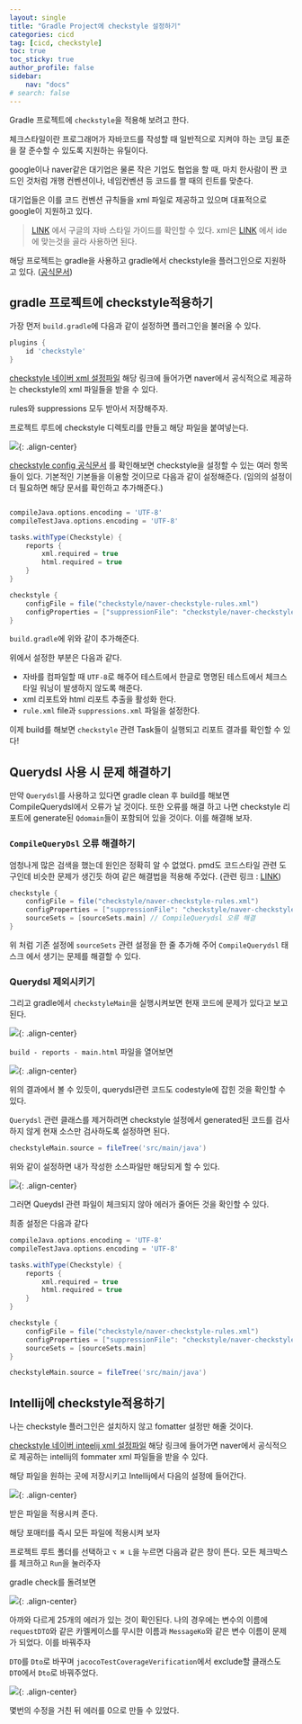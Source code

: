 ```yaml
---
layout: single
title: "Gradle Project에 checkstyle 설정하기"
categories: cicd
tag: [cicd, checkstyle]
toc: true
toc_sticky: true
author_profile: false
sidebar:
    nav: "docs"
# search: false
---
```


Gradle 프로젝트에 `checkstyle`을 적용해 보려고 한다.

체크스타일이란 프로그래머가 자바코드를 작성할 때 일반적으로 지켜야 하는 코딩 표준을 잘 준수할 수 있도록 지원하는 유틸이다.

google이나 naver같은 대기업은 물론 작은 기업도 협업을 할 때, 마치 한사람이 짠 코드인 것처럼 개행 컨벤션이나, 네임컨벤션 등 코드를 짤 때의 린트를 맞춘다.

대기업들은 이를 코드 컨벤션 규칙들을 xml 파일로 제공하고 있으며 대표적으로 google이 지원하고 있다.

> [LINK](https://google.github.io/styleguide/javaguide.html) 에서 구글의 자바 스타일 가이드를 확인할 수 있다.
> xml은 [LINK](https://github.com/google/styleguide) 에서 ide에 맞는것을 골라 사용하면 된다.

해당 프로젝트는 gradle을 사용하고 gradle에서 checkstyle을 플러그인으로 지원하고 있다. ([공식문서](https://docs.gradle.org/current/userguide/checkstyle_plugin.html))

## gradle 프로젝트에 checkstyle적용하기

가장 먼저 `build.gradle`에 다음과 같이 설정하면 플러그인을 불러올 수 있다.

```groovy
plugins {
    id 'checkstyle'
}
```

[checkstyle 네이버 xml 설정파일](https://github.com/naver/hackday-conventions-java/tree/master/rule-config) 해당 링크에 들어가면 naver에서 공식적으로 제공하는 checkstyle의 xml 파일들을 받을 수 있다.

rules와 suppressions 모두 받아서 저장해주자.

프로젝트 루트에 checkstyle 디렉토리를 만들고 해당 파일을 붙여넣는다.

![](../../images/Pasted%20image%2020221110133518.png){: .align-center}

[checkstyle config 공식문서](https://docs.gradle.org/current/dsl/org.gradle.api.plugins.quality.CheckstyleExtension.html) 를 확인해보면 checkstyle을 설정할 수 있는 여러 항목들이 있다. 기본적인 기본들을 이용할 것이므로 다음과 같이 설정해준다. (임의의 설정이 더 필요하면 해당 문서를 확인하고 추가해준다.)

```groovy

compileJava.options.encoding = 'UTF-8'
compileTestJava.options.encoding = 'UTF-8'

tasks.withType(Checkstyle) {
    reports {
        xml.required = true
        html.required = true
    }
}

checkstyle {
    configFile = file("checkstyle/naver-checkstyle-rules.xml")
    configProperties = ["suppressionFile": "checkstyle/naver-checkstyle-suppressions.xml"]
}


```

`build.gradle`에 위와 같이 추가해준다.

위에서 설정한 부분은 다음과 같다.

- 자바를 컴파일할 때 `UTF-8`로 해주어 테스트에서 한글로 명명된 테스트에서 체크스타일 워닝이 발생하지 않도록 해준다.
- xml 리포트와 html 리포트 추출을 활성화 한다.
- `rule.xml` file과  `suppressions.xml` 파일을 설정한다.

이제 build를 해보면 `checkstyle` 관련 Task들이 실행되고 리포트 결과를 확인할 수 있다!

## Querydsl 사용 시 문제 해결하기

만약 `Querydsl`를 사용하고 있다면 gradle clean 후 build를 해보면 CompileQuerydsl에서 오류가 날 것이다. 또한 오류를 해결 하고 나면 checkstyle 리포트에 generate된 `Qdomain`들이 포함되어 있을 것이다. 이를 해결해 보자.

### `CompileQueryDsl` 오류 해결하기

엄청나게 많은 검색을 했는데 원인은 정확히 알 수 없었다. pmd도 코드스타일 관련 도구인데 비슷한 문제가 생긴듯 하여 같은 해결법을 적용해 주었다. (관련 링크 :  [LINK](https://stackoverflow.com/questions/48988083/gradle-compile-querydsljava-failed))

```groovy
checkstyle {
    configFile = file("checkstyle/naver-checkstyle-rules.xml")
    configProperties = ["suppressionFile": "checkstyle/naver-checkstyle-suppressions.xml"]
    sourceSets = [sourceSets.main] // CompileQuerydsl 오류 해결
}
```

위 처럼 기존 설정에 `sourceSets` 관련 설정을 한 줄 추가해 주어 `CompileQuerydsl` 태스크 에서 생기는 문제를 해결할 수 있다.

### Querydsl 제외시키기

그리고 gradle에서 `checkstyleMain`을 실행시켜보면 현재 코드에 문제가 있다고 보고된다.

![](../../images/Pasted%20image%2020221110133654.png){: .align-center}

`build - reports - main.html` 파일을 열어보면

![](../../images/Pasted%20image%2020221110133814.png){: .align-center}

위의 결과에서 볼 수 있듯이, querydsl관련 코드도 codestyle에 잡힌 것을 확인할 수 있다.


`Querydsl` 관련 클래스를 제거하려면 checkstyle 설정에서 generated된 코드를 검사하지 않게 현재 소스만 검사하도록 설정하면 된다.

```groovy
checkstyleMain.source = fileTree('src/main/java')
```

위와 같이 설정하면 내가 작성한 소스파일만 해당되게 할 수 있다.

![](../../images/Pasted%20image%2020221110150823.png){: .align-center}

그러면 Queydsl 관련 파일이 체크되지 않아 에러가 줄어든 것을 확인할 수 있다.

최종 설정은 다음과 같다

```groovy
compileJava.options.encoding = 'UTF-8'
compileTestJava.options.encoding = 'UTF-8'

tasks.withType(Checkstyle) {
    reports {
        xml.required = true
        html.required = true
    }
}

checkstyle {
    configFile = file("checkstyle/naver-checkstyle-rules.xml")
    configProperties = ["suppressionFile": "checkstyle/naver-checkstyle-suppressions.xml"]
    sourceSets = [sourceSets.main]
}

checkstyleMain.source = fileTree('src/main/java')

```


## Intellij에 checkstyle적용하기

나는 checkstyle 플러그인은 설치하지 않고 fomatter 설정만 해줄 것이다.

[checkstyle 네이버 inteelij xml 설정파일](https://github.com/naver/hackday-conventions-java/tree/master/rule-config) 해당 링크에 들어가면 naver에서 공식적으로 제공하는 intellij의 fommater xml 파일들을 받을 수 있다.

해당 파일을 원하는 곳에 저장시키고 Intellij에서 다음의 설정에 들어간다.

![](../../images/Pasted%20image%2020221110154409.png){: .align-center}

받은 파일을 적용시켜 준다.

해당 포매터를 즉시 모든 파일에 적용시켜 보자

프로젝트 루트 폴더를 선택하고 `⌥ ⌘ L`을 누르면 다음과 같은 창이 뜬다. 모든 체크박스를 체크하고 `Run`을 눌러주자

gradle check를 돌려보면


![](../../images/Pasted%20image%2020221110154939.png){: .align-center}

아까와 다르게 25개의 에러가 있는 것이 확인된다. 나의 경우에는 변수의 이름에 `requestDTO`와 같은 카멜케이스를 무시한 이름과 `MessageKo`와 같은 변수 이름이 문제가 되었다. 이를 바꿔주자

`DTO`를 `Dto`로 바꾸며 `jacocoTestCoverageVerification`에서 exclude할 클래스도 `DTO`에서 `Dto`로 바꿔주었다.

![](../../images/Pasted%20image%2020221110160237.png){: .align-center}

몇번의 수정을 거친 뒤 에러를 0으로 만들 수 있었다.